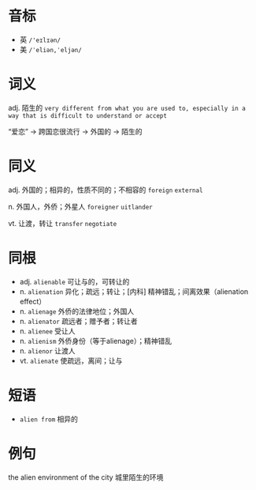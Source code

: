 # 音标

- 英 `/'eɪlɪən/`
- 美 `/ˈeliən,ˈeljən/`

# 词义

adj. 陌生的
`very different from what you are used to, especially in a way that is difficult to understand or accept`



“爱恋” → 跨国恋很流行 → 外国的 → 陌生的

# 同义

adj. 外国的；相异的，性质不同的；不相容的
`foreign` `external`

n. 外国人，外侨；外星人
`foreigner` `uitlander`

vt. 让渡，转让
`transfer` `negotiate`

# 同根

- adj. `alienable` 可让与的，可转让的
- n. `alienation` 异化；疏远；转让；[内科] 精神错乱；间离效果（alienation effect）
- n. `alienage` 外侨的法律地位；外国人
- n. `alienator` 疏远者；赠予者；转让者
- n. `alienee` 受让人
- n. `alienism` 外侨身份（等于alienage）；精神错乱
- n. `alienor` 让渡人
- vt. `alienate` 使疏远，离间；让与

# 短语

- `alien from` 相异的

# 例句

the alien environment of the city
城里陌生的环境


